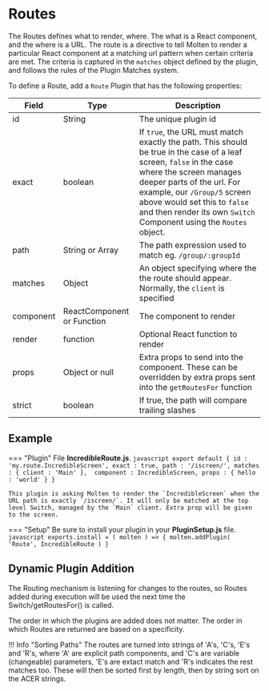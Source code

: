# Routes

The Routes defines what to render, where. The what is a React component, and the where is a URL. The route is a directive to tell Molten to render a particular React component at a matching url pattern when certain criteria are met. The criteria is captured in the `matches` object defined by the plugin, and follows the rules of the Plugin Matches system.

To define a Route, add a `Route` Plugin that has the following properties:

| Field | Type | Description |
|-------|------|-------------|
| id | String | The unique plugin id |
| exact | boolean | If `true`, the URL must match exactly the path. This should be true in the case of a leaf screen, `false` in the case where the screen manages deeper parts of the url. For example, our `/Group/5` screen above would set this to `false` and then render its own `Switch` Component using the `Routes` object. |
| path | String or Array<String>| The path expression used to match eg. `/group/:groupId` |
| matches | Object | An object specifying where the the route should appear. Normally, the `client` is specified |
| component | ReactComponent or Function | The component to render |
| render | function | Optional React function to render |
| props | Object or null | Extra props to send into the component. These can be overridden by extra props sent into the `getRoutesFor` function |
| strict | boolean | If true, the path will compare trailing slashes | default | boolean | Specifies that the route should be used as the default redirect |

## Example

=== "Plugin"
    File **IncredibleRoute.js**.
    ```javascript
      export default {
        id : 'my.route.IncredibleScreen',
        exact : true,
        path : '/iscreen/',
        matches : { client : 'Main' }, 
        component : IncredibleScreen,
        props : {
          hello : 'world'
        }
      }
    ```

    This plugin is asking Molten to render the `IncredibleScreen` when the URL path is exactly `/iscreen/`. It will only be matched at the top level Switch, managed by the `Main` client. Extra prop will be given to the screen. 

=== "Setup"
    Be sure to install your plugin in your **PluginSetup.js** file.
    ``` javascript
          exports.install = ( molten ) => {
            molten.addPlugin( 'Route', IncredibleRoute )
          }
    ```

## Dynamic Plugin Addition

The Routing mechanism is listening for changes to the routes, so Routes added during execution will be used the next time the Switch/getRoutesFor() is called.

The order in which the plugins are added does not matter. The order in which Routes are returned are based on a specificity. 

!!! Info "Sorting Paths"
    The routes are turned into strings of 'A's, 'C's, 'E's and 'R's, where 'A' are explicit path components, and 'C's are variable (changeable) parameters, 'E's are extact match and 'R's indicates the rest matches too. These will then be sorted first by length, then by string sort on the ACER strings.
